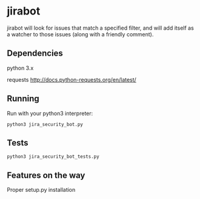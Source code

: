 # jirabot
jirabot will look for issues that match a specified filter, and will add itself as a watcher to those issues (along with a friendly comment).

## Dependencies
python 3.x

requests
http://docs.python-requests.org/en/latest/

## Running
Run with your python3 interpreter:

    python3 jira_security_bot.py

## Tests
    python3 jira_security_bot_tests.py

## Features on the way
Proper setup.py installation
